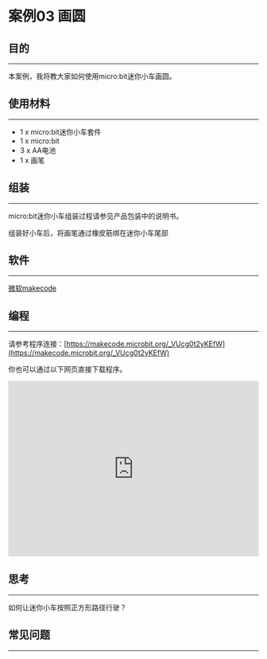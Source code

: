 # 案例03 画圆

## 目的
---

本案例，我将教大家如何使用micro:bit迷你小车画圆。


## 使用材料
---

- 1 x micro:bit迷你小车套件
- 1 x micro:bit
- 3 x AA电池
- 1 x 画笔


## 组装
---

micro:bit迷你小车组装过程请参见产品包装中的说明书。

组装好小车后，将画笔通过橡皮筋绑在迷你小车尾部


## 软件
---

[微软makecode](https://makecode.microbit.org)


## 编程
---

请参考程序连接：[https://makecode.microbit.org/_VUcg0t2yKEfW](https://makecode.microbit.org/_VUcg0t2yKEfW)

你也可以通过以下网页直接下载程序。

<div style="position:relative;height:0;padding-bottom:70%;overflow:hidden;"><iframe style="position:absolute;top:0;left:0;width:100%;height:100%;" src="https://makecode.microbit.org/#pub:_VUcg0t2yKEfW" frameborder="0" sandbox="allow-popups allow-forms allow-scripts allow-same-origin"></iframe></div>  


## 思考
---

如何让迷你小车按照正方形路径行驶？


## 常见问题
---
